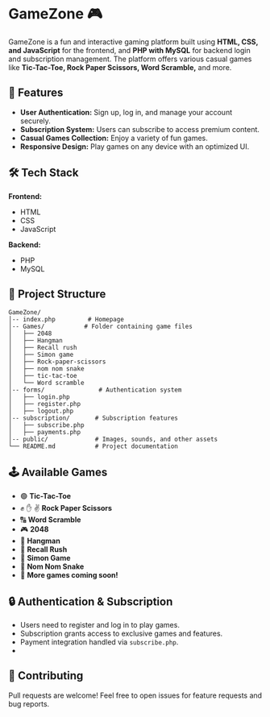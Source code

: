 # GameZone 🎮

GameZone is a fun and interactive gaming platform built using **HTML, CSS, and JavaScript** for the frontend, and **PHP with MySQL** for backend login and subscription management. The platform offers various casual games like **Tic-Tac-Toe, Rock Paper Scissors, Word Scramble,** and more.

## 🚀 Features
- **User Authentication:** Sign up, log in, and manage your account securely.
- **Subscription System:** Users can subscribe to access premium content.
- **Casual Games Collection:** Enjoy a variety of fun games.
- **Responsive Design:** Play games on any device with an optimized UI.

## 🛠️ Tech Stack
**Frontend:**
- HTML
- CSS
- JavaScript

**Backend:**
- PHP
- MySQL

## 📂 Project Structure
```
GameZone/
│-- index.php         # Homepage
│-- Games/           # Folder containing game files
│   ├── 2048
│   ├── Hangman
│   ├── Recall rush
│   ├── Simon game
│   ├── Rock-paper-scissors
│   ├── nom nom snake
│   ├── tic-tac-toe
│   └── Word scramble
│-- forms/               # Authentication system
│   ├── login.php
│   ├── register.php
│   ├── logout.php
│-- subscription/       # Subscription features
│   ├── subscribe.php
│   ├── payments.php
│-- public/             # Images, sounds, and other assets
└── README.md           # Project documentation
```

## 🕹️ Available Games
- 🟢 **Tic-Tac-Toe**
- ✊ ✋ ✌ **Rock Paper Scissors**
- 🔠 **Word Scramble**
- 🎮 **2048**
- 🔡 **Hangman**
- 🧠 **Recall Rush**
- 🎵 **Simon Game**
- 🐍 **Nom Nom Snake**
- 🎲 **More games coming soon!**

## 🔒 Authentication & Subscription
- Users need to register and log in to play games.
- Subscription grants access to exclusive games and features.
- Payment integration handled via `subscribe.php`.
- 
## 🤝 Contributing
Pull requests are welcome! Feel free to open issues for feature requests and bug reports.
